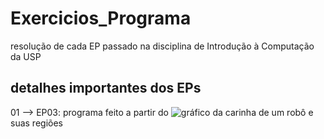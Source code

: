 # Exercicios_Programa
resolução de cada EP passado na disciplina de Introdução à Computação da USP
## detalhes importantes dos EPs
01 --> EP03: programa feito a partir do ![gráfico](file:///sysroot/home/carlo/Imagens/Captura%20de%20tela%20de%202021-05-25%2019-31-40.png) da carinha de um robô e suas regiões

